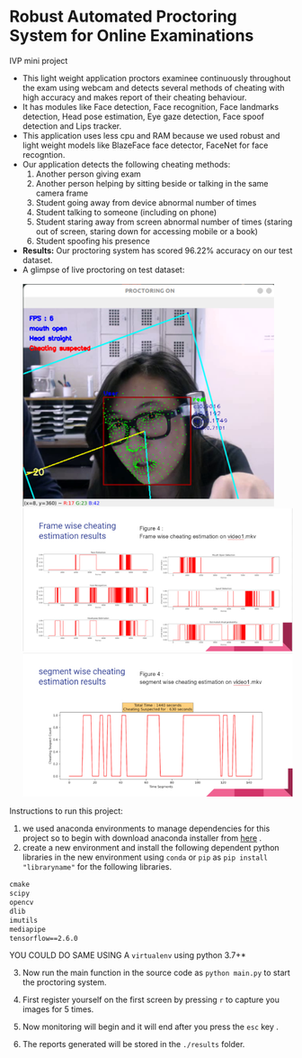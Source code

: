 # Robust Automated Proctoring System for Online Examinations

IVP mini project

- This light weight application proctors examinee continuously throughout the exam using webcam and detects several methods of cheating with high accuracy and makes report of their cheating behaviour. 
- It has modules like Face detection, Face recognition, Face landmarks detection, Head pose estimation, Eye gaze detection, Face spoof detection and Lips tracker.
- This application uses less cpu and RAM because we used robust and light weight models like BlazeFace face detector, FaceNet for face recogntion.
- Our application detects the following cheating methods:
  1. Another person giving exam
  2. Another person helping by sitting beside or talking in the same camera frame
  3. Student going away from device abnormal number of times
  4. Student talking to someone (including on phone)
  5. Student staring away from screen abnormal number of times (staring out of screen, staring down for accessing mobile or a book)
  6. Student spoofing his presence
- **Results:**
Our proctoring system has scored 96.22% accuracy on our test dataset.
- A glimpse of live proctoring on test dataset:<br><br>
![image](https://github.com/anirudh2019/IML-2021/blob/main/live.png?raw=true)
![image](https://github.com/anirudh2019/IML-2021/blob/main/1.jpg?raw=true)
![image](https://github.com/anirudh2019/IML-2021/blob/main/2.jpg?raw=true)



Instructions to run this project:
1. we used anaconda environments to manage dependencies for this project so to begin with download anaconda installer from [here](https://www.anaconda.com/products/individual#Downloads) .
2. create a new environment and install the following dependent python libraries in the new environment using `conda` or `pip` as `pip install "libraryname"` for the following libraries.

```
cmake
scipy
opencv
dlib
imutils
mediapipe
tensorflow==2.6.0
```

YOU COULD DO SAME USING A `virtualenv` using python 3.7+\*

3. Now run the main function in the source code as `python main.py` to start the proctoring system.
4. First register yourself on the first screen by pressing `r` to capture you images for 5 times.
5. Now monitoring will begin and it will end after you press the `esc` key .

6. The reports generated will be stored in the `./results` folder.

